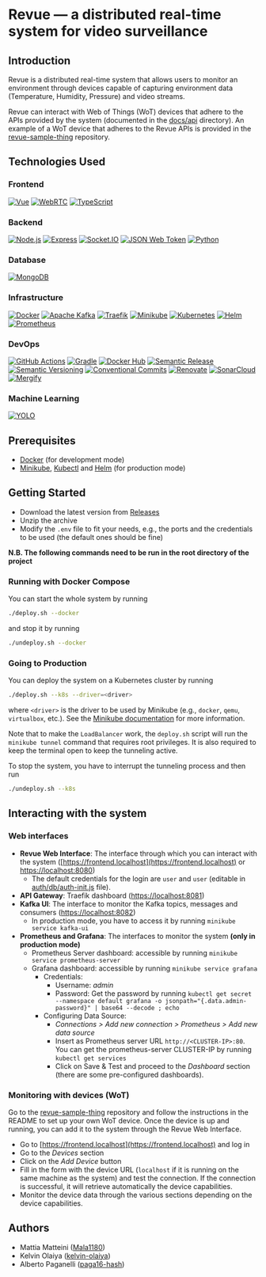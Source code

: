 # Revue — a distributed real-time system for video surveillance

## Introduction

Revue is a distributed real-time system that allows users to monitor an environment through
devices capable of capturing environment data (Temperature, Humidity, Pressure) and video streams.

Revue can interact with Web of Things (WoT) devices that adhere to the APIs provided by the system (documented in
the [docs/api](docs/api) directory).
An example of a WoT device that adheres to the Revue APIs is provided in
the [revue-sample-thing](https://github.com/revue-org/revue-sample-thing) repository.

## Technologies Used

### Frontend

[![Vue](https://img.shields.io/badge/Vue-4FC08D?style=for-the-badge&logo=vuedotjs&logoColor=white)](https://vuejs.org/)
[![WebRTC](https://img.shields.io/badge/WebRTC-333333?style=for-the-badge&logo=webrtc&logoColor=white)](https://webrtc.org/)
[![TypeScript](https://img.shields.io/badge/TypeScript-007ACC?style=for-the-badge&logo=typescript&logoColor=white)](https://www.typescriptlang.org/)

### Backend

[![Node.js](https://img.shields.io/badge/Node.js-339933?style=for-the-badge&logo=nodedotjs&logoColor=white)](https://nodejs.org/en/)
[![Express](https://img.shields.io/badge/Express-000000?style=for-the-badge&logo=express&logoColor=white)](https://expressjs.com/)
[![Socket.IO](https://img.shields.io/badge/Socket.IO-25c2a0?style=for-the-badge&logo=socketdotio&logoColor=white)](https://socket.io/)
[![JSON Web Token](https://img.shields.io/badge/JSON_Web_Token-d63aff?style=for-the-badge&logo=jsonwebtokens&logoColor=white)](https://jwt.io/)
[![Python](https://img.shields.io/badge/Python-306998?style=for-the-badge&logo=python&logoColor=white)](https://www.python.org/)

### Database

[![MongoDB](https://img.shields.io/badge/MongoDB-47A248?style=for-the-badge&logo=mongodb&logoColor=white)](https://www.mongodb.com/)

### Infrastructure

[![Docker](https://img.shields.io/badge/Docker-2496ED?style=for-the-badge&logo=docker&logoColor=white)](https://docker.com)
[![Apache Kafka](https://img.shields.io/badge/Apache_Kafka-231F20?style=for-the-badge&logo=apachekafka&logoColor=white)](https://kafka.apache.org/)
[![Traefik](https://img.shields.io/badge/Traefik-24A1C1?style=for-the-badge&logo=traefikproxy&logoColor=white)](https://doc.traefik.io/traefik/)
[![Minikube](https://img.shields.io/badge/Minikube-F7B93E?style=for-the-badge&logo=kubernetes&logoColor=white)](https://minikube.sigs.k8s.io/docs/)
[![Kubernetes](https://img.shields.io/badge/Kubernetes-326CE5?style=for-the-badge&logo=kubernetes&logoColor=white)](https://kubernetes.io/)
[![Helm](https://img.shields.io/badge/Helm-0F1689?style=for-the-badge&logo=helm&logoColor=white)](https://helm.sh/)
[![Prometheus](https://img.shields.io/badge/Prometheus-E6522C?style=for-the-badge&logo=prometheus&logoColor=white)](https://prometheus.io/)

### DevOps
[![GitHub Actions](https://img.shields.io/badge/GitHub_Actions-2088FF?style=for-the-badge&logo=github-actions&logoColor=white)](https://github.com/features/actions)
[![Gradle](https://img.shields.io/badge/Gradle-02303A?style=for-the-badge&logo=gradle&logoColor=white)](https://gradle.org/)
[![Docker Hub](https://img.shields.io/badge/Docker_Hub-2496ED?style=for-the-badge&logo=docker&logoColor=white)](https://hub.docker.com/)
[![Semantic Release](https://img.shields.io/badge/Semantic_Release-494949?style=for-the-badge&logo=semantic-release&logoColor=white)](https://semantic-release.gitbook.io/)
[![Semantic Versioning](https://img.shields.io/badge/Semantic_Versioning-333333?style=for-the-badge&logo=semver&logoColor=white)](https://semver.org/)
[![Conventional Commits](https://img.shields.io/badge/Conventional_Commits-FE5196?style=for-the-badge&logo=conventionalcommits&logoColor=white)](https://www.conventionalcommits.org/en/v1.0.0/)
[![Renovate](https://img.shields.io/badge/Renovate-1A1F6C?style=for-the-badge&logo=renovate&logoColor=white)](https://renovatebot.com/)
[![SonarCloud](https://img.shields.io/badge/SonarCloud-F3702A?style=for-the-badge&logo=sonarcloud&logoColor=white)](https://sonarcloud.io/)
[![Mergify](https://img.shields.io/badge/Mergify-1E90FF?style=for-the-badge&logo=mergify&logoColor=white)](https://mergify.com/)


### Machine Learning

[![YOLO](https://img.shields.io/badge/YOLO-00FFFF?style=for-the-badge&logo=darkreader&logoColor=black)](https://pjreddie.com/darknet/yolo/)

## Prerequisites

- [Docker](https://docker.com) (for development mode)
- [Minikube](https://minikube.sigs.k8s.io/docs/), [Kubectl](https://kubernetes.io/docs/tasks/tools/)
  and [Helm](https://helm.sh/) (for production mode)

## Getting Started

- Download the latest version from [Releases](https://github.com/Mala1180/revue/releases)
- Unzip the archive
- Modify the `.env` file to fit your needs, e.g., the ports and the credentials to be used (the default ones should be
  fine)

**N.B. The following commands need to be run in the root directory of the project**

### Running with Docker Compose

You can start the whole system by running

```bash
./deploy.sh --docker
```

and stop it by running

```bash
./undeploy.sh --docker
```

### Going to Production

You can deploy the system on a Kubernetes cluster by running

```bash
./deploy.sh --k8s --driver=<driver>
```

where `<driver>` is the driver to be used by Minikube (e.g., `docker`, `qemu`, `virtualbox`, etc.).
See the [Minikube documentation](https://minikube.sigs.k8s.io/docs/drivers/) for more information.

Note that to make the `LoadBalancer` work, the `deploy.sh` script will run the `minikube tunnel` command that requires root
privileges. It is also required to keep the terminal open to keep the tunneling active.

To stop the system, you have to interrupt the tunneling process and then run

```bash
./undeploy.sh --k8s
```

## Interacting with the system

### Web interfaces

- **Revue Web Interface**: The interface through which you can interact with the
  system ([https://frontend.localhost](https://frontend.localhost) or [https://localhost:8080](https://localhost:8080))
    - The default credentials for the login are `user` and `user` (editable
      in [auth/db/auth-init.js](auth/db/auth-init.js)
      file).
- **API Gateway**: Traefik dashboard ([https://localhost:8081](https://localhost:8081))
- **Kafka UI**: The interface to monitor the Kafka topics, messages and
  consumers ([https://localhost:8082](https://localhost:8082))
    - In production mode, you have to access it by running `minikube service kafka-ui`
- **Prometheus and Grafana**: The interfaces to monitor the system **(only in production mode)**
    - Prometheus Server dashboard: accessible by running `minikube service prometheus-server`
    - Grafana dashboard: accessible by running `minikube service grafana`
        - Credentials:
            - Username: _admin_
            - Password: Get the password by
              running `kubectl get secret --namespace default grafana -o jsonpath="{.data.admin-password}" | base64 --decode ; echo`
        - Configuring Data Source:
            - _Connections > Add new connection > Prometheus > Add new data source_
            - Insert as Prometheus server URL `http://<CLUSTER-IP>:80`. You can get the prometheus-server CLUSTER-IP by
              running `kubectl get services`
            - Click on Save & Test and proceed to the _Dashboard_ section (there are some pre-configured dashboards).

### Monitoring with devices (WoT)

Go to the [revue-sample-thing](https://github.com/revue-org/revue-sample-thing) repository and follow the instructions in the README to set up your own WoT device.
Once the device is up and running, you can add it to the system through the Revue Web Interface.

- Go to [https://frontend.localhost](https://frontend.localhost) and log in
- Go to the _Devices_ section
- Click on the _Add Device_ button
- Fill in the form with the device URL (`localhost` if it is running on the same machine as the system) and test the connection. If the connection is successful, it will retrieve automatically the device capabilities.
- Monitor the device data through the various sections depending on the device capabilities.

## Authors

- Mattia Matteini ([Mala1180](https://github.com/Mala1180))
- Kelvin Olaiya ([kelvin-olaiya](https://github.com/kelvin-olaiya))
- Alberto Paganelli ([paga16-hash](https://github.com/paga16-hash))

